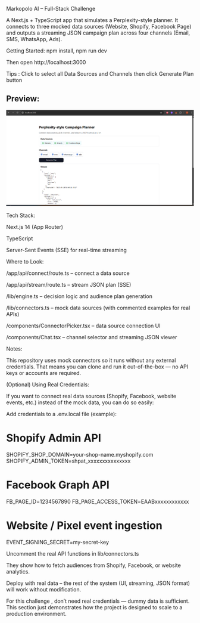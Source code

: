 Markopolo AI – Full-Stack Challenge

A Next.js + TypeScript app that simulates a Perplexity-style planner.
It connects to three mocked data sources (Website, Shopify, Facebook Page) and outputs a streaming JSON campaign plan across four channels (Email, SMS, WhatsApp, Ads).

Getting Started:
npm install, 
npm run dev


Then open http://localhost:3000  

Tips : Click to select all Data Sources and Channels then click Generate Plan button

##  Preview:

![App Screenshot](public/screenshot.png)

Tech Stack:

Next.js 14 (App Router)

TypeScript

Server-Sent Events (SSE) for real-time streaming

Where to Look:

/app/api/connect/route.ts – connect a data source

/app/api/stream/route.ts – stream JSON plan (SSE)

/lib/engine.ts – decision logic and audience plan generation

/lib/connectors.ts – mock data sources (with commented examples for real APIs)

/components/ConnectorPicker.tsx – data source connection UI

/components/Chat.tsx – channel selector and streaming JSON viewer

Notes:

This repository uses mock connectors so it runs without any external credentials. That means you can clone and run it out-of-the-box — no API keys or accounts are required.

(Optional) Using Real Credentials:

If you want to connect real data sources (Shopify, Facebook, website events, etc.) instead of the mock data, you can do so easily:

Add credentials to a .env.local file (example):

# Shopify Admin API
SHOPIFY_SHOP_DOMAIN=your-shop-name.myshopify.com
SHOPIFY_ADMIN_TOKEN=shpat_xxxxxxxxxxxxxxx

# Facebook Graph API
FB_PAGE_ID=1234567890
FB_PAGE_ACCESS_TOKEN=EAABxxxxxxxxxxxx

# Website / Pixel event ingestion
EVENT_SIGNING_SECRET=my-secret-key


Uncomment the real API functions in lib/connectors.ts

They show how to fetch audiences from Shopify, Facebook, or website analytics.

Deploy with real data – the rest of the system (UI, streaming, JSON format) will work without modification.

For this challenge , don’t need real credentials — dummy data is sufficient. This section just demonstrates how the project is designed to scale to a production environment.